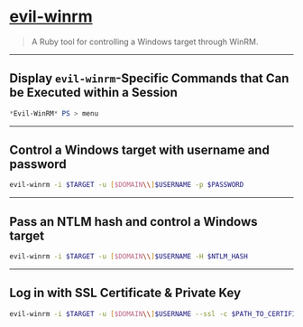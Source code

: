 # [evil-winrm](https://github.com/Hackplayers/evil-winrm)

> A Ruby tool for controlling a Windows target through WinRM.

---

## Display `evil-winrm`-Specific Commands that Can be Executed within a Session

```powershell
*Evil-WinRM* PS > menu
```

---

## Control a Windows target with username and password

```bash
evil-winrm -i $TARGET -u [$DOMAIN\\]$USERNAME -p $PASSWORD
```

---

## Pass an NTLM hash and control a Windows target

```bash
evil-winrm -i $TARGET -u [$DOMAIN\\]$USERNAME -H $NTLM_HASH
```

---

## Log in with SSL Certificate & Private Key

```bash
evil-winrm -i $TARGET -u [$DOMAIN\\]$USERNAME --ssl -c $PATH_TO_CERTIFICATE -k $PATH_TO_PRIVATE_KEY
```

